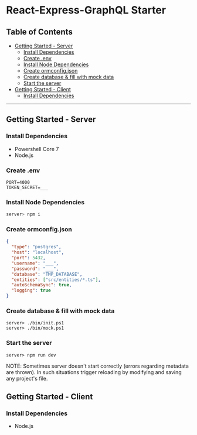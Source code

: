 # React-Express-GraphQL Starter <!-- omit in toc -->

## Table of Contents <!-- omit in toc -->
- [Getting Started - Server](#getting-started---server)
  - [Install Dependencies](#install-dependencies)
  - [Create .env](#create-env)
  - [Install Node Dependencies](#install-node-dependencies)
  - [Create ormconfig.json](#create-ormconfigjson)
  - [Create database & fill with mock data](#create-database--fill-with-mock-data)
  - [Start the server](#start-the-server)
- [Getting Started - Client](#getting-started---client)
  - [Install Dependencies](#install-dependencies-1)

---

## Getting Started - Server
### Install Dependencies
- Powershell Core 7
- Node.js

### Create .env
```
PORT=4000
TOKEN_SECRET=___
```

### Install Node Dependencies
```sh
server> npm i
```

### Create ormconfig.json
```json
{
  "type": "postgres",
  "host": "localhost",
  "port": 5432,
  "username": "___",
  "password": "___",
  "database": "TMP_DATABASE",
  "entities": ["src/entities/*.ts"],
  "autoSchemaSync": true,
  "logging": true
}
```

### Create database & fill with mock data
```
server> ./bin/init.ps1
server> ./bin/mock.ps1
```

### Start the server
```
server> npm run dev
```
NOTE: Sometimes server doesn't start correctly (errors regarding metadata are thrown). In such situations trigger reloading by modifying and saving any project's file. 

## Getting Started - Client

### Install Dependencies
- Node.js

